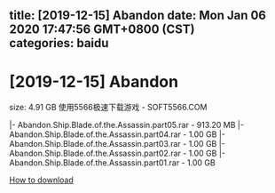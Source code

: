 
title: [2019-12-15] Abandon
date: Mon Jan 06 2020 17:47:56 GMT+0800 (CST)    
categories: baidu
---

# [2019-12-15] Abandon
size: 4.91 GB
 使用5566极速下载游戏 - SOFT5566.COM
 
|- Abandon.Ship.Blade.of.the.Assassin.part05.rar - 913.20 MB
|- Abandon.Ship.Blade.of.the.Assassin.part04.rar - 1.00 GB
|- Abandon.Ship.Blade.of.the.Assassin.part03.rar - 1.00 GB
|- Abandon.Ship.Blade.of.the.Assassin.part02.rar - 1.00 GB
|- Abandon.Ship.Blade.of.the.Assassin.part01.rar - 1.00 GB

[How to download](https://bpcam.bemobtrk.com/go/2ceec3aa-1ca2-46d6-b9ff-aaa5c184517c?jno=190)